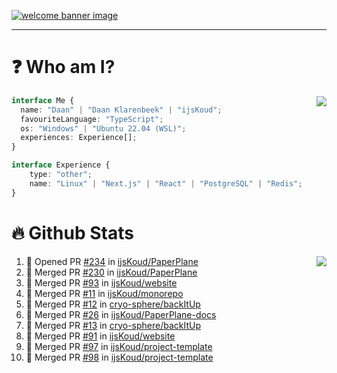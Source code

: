 <h1 align="center" style="display:none;"></h1>

<a href="https://ijskoud.dev/"><img src="https://cdn.ijskoud.dev/files/IIcds5oPKl.png" alt="welcome banner image" /></a>

---

# ❓ Who am I?

<img align="right" src="http://gh-stats.ijskoud.dev/api/top-langs?username=ijsKoud&cache_seconds=1800&layout=compact&hide_border=true&hide_rank=true&show_icons=true&theme=dark&title_color=ffffff&hide_border=true&locale=en" />

```typescript
interface Me {
  name: "Daan" | "Daan Klarenbeek" | "ijsKoud";
  favouriteLanguage: "TypeScript";
  os: "Windows" | "Ubuntu 22.04 (WSL)";
  experiences: Experience[];
}

interface Experience {
    type: "other";
    name: "Linux" | "Next.js" | "React" | "PostgreSQL" | "Redis";
}
```

# 🔥 Github Stats

<img align="right" src="http://gh-stats.ijskoud.dev/api? username=ijsKoud&cache_seconds=1800&hide_border=true&hide_rank=true&show_icons=true&theme=dark&title_color=ffffff&hide_border=true&locale=en">

<!--START_SECTION:activity-->
1. 💪 Opened PR [#234](https://github.com/ijsKoud/PaperPlane/pull/234) in [ijsKoud/PaperPlane](https://github.com/ijsKoud/PaperPlane)
2. 🎉 Merged PR [#230](https://github.com/ijsKoud/PaperPlane/pull/230) in [ijsKoud/PaperPlane](https://github.com/ijsKoud/PaperPlane)
3. 🎉 Merged PR [#93](https://github.com/ijsKoud/website/pull/93) in [ijsKoud/website](https://github.com/ijsKoud/website)
4. 🎉 Merged PR [#11](https://github.com/ijsKoud/monorepo/pull/11) in [ijsKoud/monorepo](https://github.com/ijsKoud/monorepo)
5. 🎉 Merged PR [#12](https://github.com/cryo-sphere/backItUp/pull/12) in [cryo-sphere/backItUp](https://github.com/cryo-sphere/backItUp)
6. 🎉 Merged PR [#26](https://github.com/ijsKoud/PaperPlane-docs/pull/26) in [ijsKoud/PaperPlane-docs](https://github.com/ijsKoud/PaperPlane-docs)
7. 🎉 Merged PR [#13](https://github.com/cryo-sphere/backItUp/pull/13) in [cryo-sphere/backItUp](https://github.com/cryo-sphere/backItUp)
8. 🎉 Merged PR [#91](https://github.com/ijsKoud/website/pull/91) in [ijsKoud/website](https://github.com/ijsKoud/website)
9. 🎉 Merged PR [#97](https://github.com/ijsKoud/project-template/pull/97) in [ijsKoud/project-template](https://github.com/ijsKoud/project-template)
10. 🎉 Merged PR [#98](https://github.com/ijsKoud/project-template/pull/98) in [ijsKoud/project-template](https://github.com/ijsKoud/project-template)
<!--END_SECTION:activity-->

<h1 align="center" style="display:none;"></h1>
